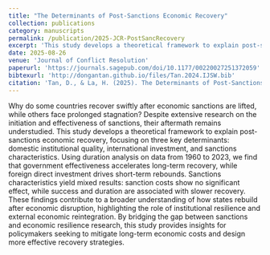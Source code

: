 ```yaml
---
title: "The Determinants of Post-Sanctions Economic Recovery"
collection: publications
category: manuscripts
permalink: /publication/2025-JCR-PostSancRecovery
excerpt: 'This study develops a theoretical framework to explain post-sanctions economic recovery, focusing on three key determinants.'
date: 2025-08-26
venue: 'Journal of Conflict Resolution'
paperurl: 'https://journals.sagepub.com/doi/10.1177/00220027251372059'
bibtexurl: 'http://dongantan.github.io/files/Tan.2024.IJSW.bib'
citation: 'Tan, D., & La, H. (2025). The Determinants of Post-Sanctions Economic Recovery. <i>Journal of Conflict Resolution</i>, 0(0),1-28.'
---
```

Why do some countries recover swiftly after economic sanctions are lifted, while others face prolonged stagnation? Despite extensive research on the initiation and effectiveness of sanctions, their aftermath remains understudied. This study develops a theoretical framework to explain post-sanctions economic recovery, focusing on three key determinants: domestic institutional quality, international investment, and sanctions characteristics. Using duration analysis on data from 1960 to 2023, we find that government effectiveness accelerates long-term recovery, while foreign direct investment drives short-term rebounds. Sanctions characteristics yield mixed results: sanction costs show no significant effect, while success and duration are associated with slower recovery. These findings contribute to a broader understanding of how states rebuild after economic disruption, highlighting the role of institutional resilience and external economic reintegration. By bridging the gap between sanctions and economic resilience research, this study provides insights for policymakers seeking to mitigate long-term economic costs and design more effective recovery strategies.


